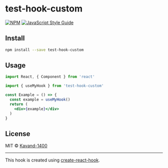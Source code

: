 # test-hook-custom

> 

[![NPM](https://img.shields.io/npm/v/test-hook-custom.svg)](https://www.npmjs.com/package/test-hook-custom) [![JavaScript Style Guide](https://img.shields.io/badge/code_style-standard-brightgreen.svg)](https://standardjs.com)

## Install

```bash
npm install --save test-hook-custom
```

## Usage

```jsx
import React, { Component } from 'react'

import { useMyHook } from 'test-hook-custom'

const Example = () => {
  const example = useMyHook()
  return (
    <div>{example}</div>
  )
}
```

## License

MIT © [Kavand-1400](https://github.com/Kavand-1400)

---

This hook is created using [create-react-hook](https://github.com/hermanya/create-react-hook).
